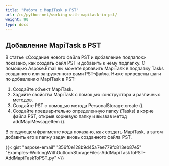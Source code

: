 ```yaml
---
title: "Работа с MapiTask в PST"
url: /ru/python-net/working-with-mapitask-in-pst/
weight: 90
type: docs
---
```



## **Добавление MapiTask в PST**
В статье «Создание нового файла PST и добавление подпапок» показано, как создать файл PST и добавить к нему подпапку. С помощью Aspose.Email вы можете добавить MapiTask в подпапку Tasks созданного или загруженного вами PST-файла. Ниже приведены шаги по добавлению MapiTask в PST:

1. Создайте объект MapiTask.
1. Задайте свойства MapiTask с помощью конструктора и различных методов.
1. Создайте PST с помощью метода PersonalStorage.create ().
1. Создайте предварительно определенную папку (Tasks) в корне файла PST, открыв корневую папку и вызвав метод addMapiMessageItem ().

В следующем фрагменте кода показано, как создать MapiTask, а затем добавить его в папку задач вновь созданного файла PST.



{{< gist "aspose-email" "356f0e128b9d45a7ee779fc813eb87e5" "Examples-WorkingWithOutlookStorageFiles-AddMapiTaskToPST-AddMapiTaskToPST.py" >}}
